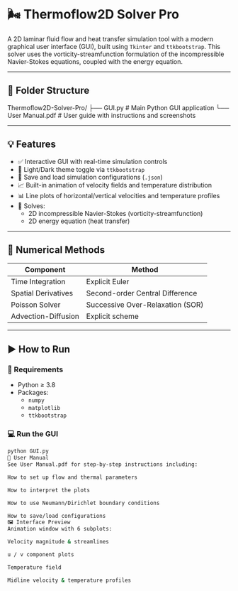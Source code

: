 # 🌬️ Thermoflow2D Solver Pro

A 2D laminar fluid flow and heat transfer simulation tool with a modern graphical user interface (GUI), built using `Tkinter` and `ttkbootstrap`. This solver uses the vorticity-streamfunction formulation of the incompressible Navier-Stokes equations, coupled with the energy equation.

---

## 📁 Folder Structure
Thermoflow2D-Solver-Pro/
├── GUI.py # Main Python GUI application
└── User Manual.pdf # User guide with instructions and screenshots

---

## 💡 Features

- ✅ Interactive GUI with real-time simulation controls
- 🎨 Light/Dark theme toggle via `ttkbootstrap`
- 💾 Save and load simulation configurations (`.json`)
- 📈 Built-in animation of velocity fields and temperature distribution
- 📊 Line plots of horizontal/vertical velocities and temperature profiles
- 🧮 Solves:
  - 2D incompressible Navier-Stokes (vorticity-streamfunction)
  - 2D energy equation (heat transfer)

---

## 🔧 Numerical Methods

| Component           | Method                |
|---------------------|------------------------|
| Time Integration    | Explicit Euler         |
| Spatial Derivatives | Second-order Central Difference |
| Poisson Solver      | Successive Over-Relaxation (SOR) |
| Advection-Diffusion | Explicit scheme        |

---

## ▶️ How to Run

### 🐍 Requirements

- Python ≥ 3.8
- Packages:
  - `numpy`
  - `matplotlib`
  - `ttkbootstrap`

### 💻 Run the GUI

```bash
python GUI.py
📘 User Manual
See User Manual.pdf for step-by-step instructions including:

How to set up flow and thermal parameters

How to interpret the plots

How to use Neumann/Dirichlet boundary conditions

How to save/load configurations
🖼️ Interface Preview
Animation window with 6 subplots:

Velocity magnitude & streamlines

u / v component plots

Temperature field

Midline velocity & temperature profiles
